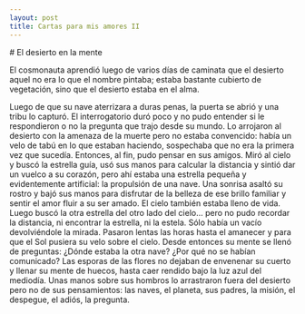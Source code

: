 ```yaml
---
layout: post
title: Cartas para mis amores II
---
```


# El desierto en la mente

El cosmonauta aprendió luego de varios días de caminata que el desierto aquel no
era lo que el nombre pintaba; estaba bastante cubierto de vegetación, sino que
el desierto estaba en el alma.

Luego de que su nave aterrizara a duras penas, la puerta se abrió y una tribu lo
capturó. El interrogatorio duró poco y no pudo entender si le respondieron o no
la pregunta que trajo desde su mundo. Lo arrojaron al desierto con la amenaza de
la muerte pero no estaba convencido: había un velo de tabú en lo que estaban
haciendo, sospechaba que no era la primera vez que sucedía. Entonces, al fin,
pudo pensar en sus amigos. Miró al cielo y buscó la estrella guía, usó sus manos
para calcular la distancia y sintió dar un vuelco a su corazón, pero ahí estaba
una estrella pequeña y evidentemente artificial: la propulsión de una nave. Una
sonrisa asaltó su rostro y bajó sus manos para disfrutar de la belleza de ese
brillo familiar y sentir el amor fluir a su ser amado. El cielo también estaba
lleno de vida. Luego buscó la otra estrella del otro lado del cielo... pero no
pudo recordar la distancia, ni encontrar la estrella, ni la estela. Sólo había
un vacío devolviéndole la mirada. Pasaron lentas las horas hasta el amanecer y
para que el Sol pusiera su velo sobre el cielo. Desde entonces su mente se llenó
de preguntas: ¿Dónde estaba la otra nave? ¿Por qué no se habían comunicado? Las
esporas de las flores no dejaban de envenenar su cuerto y llenar su mente de
huecos, hasta caer rendido bajo la luz azul del mediodía. Unas manos sobre sus
hombros lo arrastraron fuera del desierto pero no de sus pensamientos: las
naves, el planeta, sus padres, la misión, el despegue, el adiós, la pregunta.
